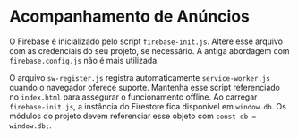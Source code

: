 # Acompanhamento de Anúncios

O Firebase é inicializado pelo script `firebase-init.js`. Altere esse arquivo com as credenciais do seu projeto, se necessário. A antiga abordagem com `firebase.config.js` não é mais utilizada.

O arquivo `sw-register.js` registra automaticamente `service-worker.js` quando o navegador oferece suporte. Mantenha esse script referenciado no `index.html` para assegurar o funcionamento offline.
Ao carregar `firebase-init.js`, a instância do Firestore fica disponível em `window.db`. Os módulos do projeto devem referenciar esse objeto com `const db = window.db;`.
